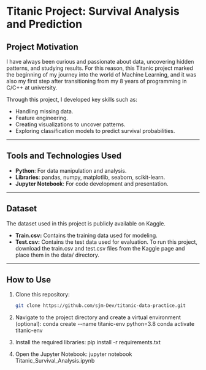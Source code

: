# Titanic Project: Survival Analysis and Prediction

## Project Motivation
I have always been curious and passionate about data, uncovering hidden patterns, and studying results. For this reason, this Titanic project marked the beginning of my journey into the world of Machine Learning, and it was also my first step after transitioning from my 8 years of programming in C/C++ at university.

Through this project, I developed key skills such as:
- Handling missing data.
- Feature engineering.
- Creating visualizations to uncover patterns.
- Exploring classification models to predict survival probabilities.

---

## Tools and Technologies Used
- **Python**: For data manipulation and analysis.
- **Libraries**: pandas, numpy, matplotlib, seaborn, scikit-learn.
- **Jupyter Notebook**: For code development and presentation.

---

## Dataset
The dataset used in this project is publicly available on Kaggle.

- **Train.csv:** Contains the training data used for modeling.
- **Test.csv:** Contains the test data used for evaluation.
To run this project, download the train.csv and test.csv files from the Kaggle page and place them in the data/ directory.

---

## How to Use
1. Clone this repository:
   ```bash
   git clone https://github.com/sjm-Dev/titanic-data-practice.git

2. Navigate to the project directory and create a virtual environment (optional):
conda create --name titanic-env python=3.8
conda activate titanic-env

3. Install the required libraries:
pip install -r requirements.txt

4. Open the Jupyter Notebook:
jupyter notebook Titanic_Survival_Analysis.ipynb
